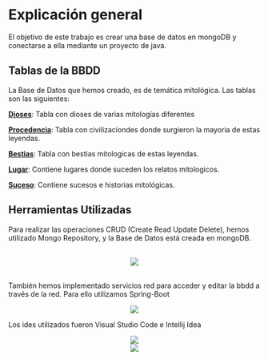 # Explicación general

El objetivo de este trabajo es crear una base de datos en mongoDB y conectarse a ella mediante un proyecto de java.

## Tablas de la BBDD

La Base de Datos que hemos creado, es de temática mitológica. Las tablas son las siguientes:

[__Dioses__](/tablas/dioses): Tabla con dioses de varias mitologías diferentes

[__Procedencia__](/tablas/procedencia): Tabla con civilizaciondes donde surgieron la mayoria de estas leyendas.

[__Bestias__](/tablas/bestias): Tabla con bestias mitologicas de estas leyendas.

[__Lugar__](/tablas/lugar): Contiene lugares donde suceden los relatos mitologicos.

[__Suceso__](/tablas/suceso): Contiene sucesos e historias mitológicas.



## Herramientas Utilizadas

Para realizar las operaciones CRUD (Create Read Update Delete), hemos utilizado Mongo Repository, y la Base de Datos está creada en mongoDB. 

<br>

<div style="text-align: center">
<img src="https://external-content.duckduckgo.com/iu/?u=https%3A%2F%2Fwww.filepicker.io%2Fapi%2Ffile%2Foo79WZPKQl6L3laz208s&f=1&nofb=1&ipt=66d3a957457fead32511cd4c6b901b41f0d3cd9eda97ae138754a3b192f28b52&ipo=images" >
</div>

<br>

También hemos implementado servicios red para acceder y editar la bbdd a través de la red. Para ello utilizamos Spring-Boot

<div style="text-align: center">
<img src="https://external-content.duckduckgo.com/iu/?u=https%3A%2F%2Ftse1.mm.bing.net%2Fth%3Fid%3DOIP.Fq2hsViLjy_-eqFigD5JQQHaEO%26pid%3DApi&f=1&ipt=d84c323199bd8f84af6384ddd73c8b44536234d4eae1d05ffd9650f5ef9b2a2d&ipo=images">
</div>

Los ides utilizados fueron Visual Studio Code e Intellij Idea

<div style="text-align: center">
<img src="https://external-content.duckduckgo.com/iu/?u=https%3A%2F%2Ftse1.mm.bing.net%2Fth%3Fid%3DOIP.eYv4AmZgSbbQLDlvDKd4GwHaHa%26pid%3DApi&f=1&ipt=dc5e5f805e4698c2a66cf2aa224cdd2676a4d7fad12066a9f00dca81d49f5d09&ipo=images">
</div>

<div style="text-align: center">
<img src="https://external-content.duckduckgo.com/iu/?u=https%3A%2F%2Fupload.wikimedia.org%2Fwikipedia%2Fcommons%2Fthumb%2F2%2F2d%2FVisual_Studio_Code_1.18_icon.svg%2F1200px-Visual_Studio_Code_1.18_icon.svg.png&f=1&nofb=1&ipt=946542289a2f5e2e293938e37bdbe01f5ed90236155e76f39b8f49a8b3d193c4&ipo=images">
</div>
